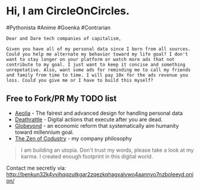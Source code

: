 # Hi, I am CircleOnCircles.

#Pythonista #Anime #Goenka #Contrarian

```
Dear and Dare tech companies of capitalism,

Given you have all of my personal data since I born from all sources. Could you help me alternate my behavior toward my life goal? I don't want to stay longer on your platform or watch more ads that not contribute to my goal. I just want to keep it concise and something unrepetative. Also, want some ads for reminding me to call my friends and family from time to time. I will pay 10x for the ads revenue you loss. Could you give me or I have to build this myself?
```

## Free to Fork/PR My TODO list

- [Aeolia](https://www.notion.so/codustry/Aeolia-The-fairest-and-advanced-spec-for-handling-personal-data-WIP-af53def85fc34c3f98c842769a562246) - The fairest and advanced design for handling personal data
- [Deathrattle](https://github.com/CircleOnCircles/deathrattle) - Digital actions that execute after you are dead.
- [Globeyond](https://medium.com/@circleoncircles/capitalism-subsystem-rationale-for-globeyond-d36bf0551d4c) - an economic reform that systematically aim humanity toward millennium goal.
- [The Zen of Codustry](https://github.com/codustry/ceps/blob/master/cep-16%20The%20Zen%20of%20Codustry.md) - my company philosophy

> I am building an utopia. Don't trust my words, please take a look at my karma. I created enough footprint in this digital world.

Contact me secretly via: http://benkun32k4vvihqqzutkgar2zqezkqhagxalywo4aannyo7nzboleeyd.onion/

